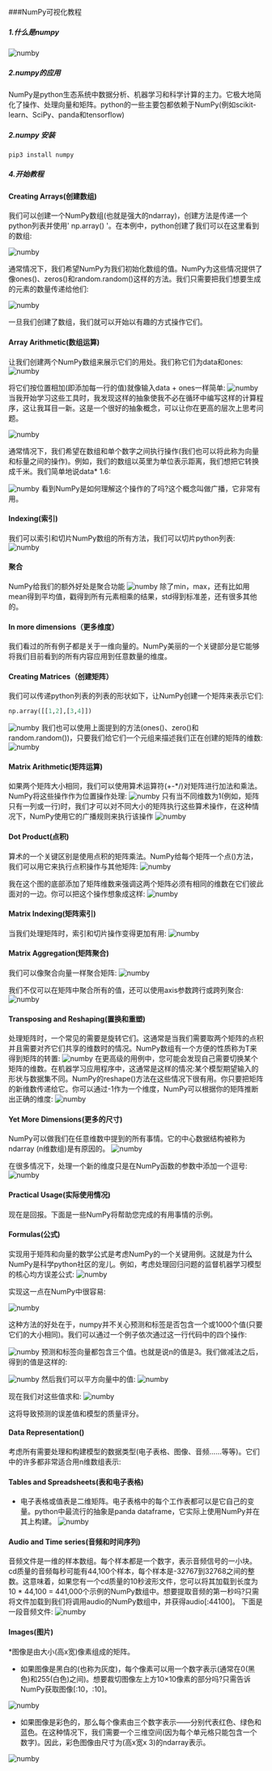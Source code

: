 ###NumPy可视化教程
##### 1.什么是numpy
![numby](./static/numberpy.png)

##### 2.numpy的应用
NumPy是python生态系统中数据分析、机器学习和科学计算的主力。它极大地简化了操作、处理向量和矩阵。python的一些主要包都依赖于NumPy(例如scikit-learn、SciPy、panda和tensorflow)


##### 2.numpy 安装
```bash
pip3 install numpy
```
 
##### 4.开始教程

#### Creating Arrays(创建数组)
我们可以创建一个NumPy数组(也就是强大的ndarray)，创建方法是传递一个python列表并使用' np.array() '。在本例中，python创建了我们可以在这里看到的数组:


![numby](./static/3877253-e044c3749b471866.webp)


通常情况下，我们希望NumPy为我们初始化数组的值。NumPy为这些情况提供了像ones()、zeros()和random.random()这样的方法。我们只需要把我们想要生成的元素的数量传递给他们:

![numby](./static/3877253-738b347bc5b893ed.webp)

一旦我们创建了数组，我们就可以开始以有趣的方式操作它们。
#### Array Arithmetic(数组运算)
让我们创建两个NumPy数组来展示它们的用处。我们称它们为data和ones:
![numby](./static/3877253-34be91bb97154ea3.webp)

将它们按位置相加(即添加每一行的值)就像输入data + ones一样简单:
![numby](./static/3877253-2ab771c2674027fc.webp)
当我开始学习这些工具时，我发现这样的抽象使我不必在循环中编写这样的计算程序，这让我耳目一新。这是一个很好的抽象概念，可以让你在更高的层次上思考问题。

![numby](./static/3877253-bf191c3ccb0254a9.webp
)

通常情况下，我们希望在数组和单个数字之间执行操作(我们也可以将此称为向量和标量之间的操作)。例如，我们的数组以英里为单位表示距离，我们想把它转换成千米。我们简单地说data* 1.6:

![numby](./static/3877253-35a38d87a18da918.webp
)
看到NumPy是如何理解这个操作的了吗?这个概念叫做广播，它非常有用。

#### Indexing(索引)
我们可以索引和切片NumPy数组的所有方法，我们可以切片python列表:
![numby](./static/3877253-c9acfbddfae59b8a.webp
)


#### 聚合
NumPy给我们的额外好处是聚合功能
![numby](./static/3877253-cb93ee8144ba09cd.webp
)
除了min，max，还有比如用mean得到平均值，戳得到所有元素相乘的结果，std得到标准差，还有很多其他的。

#### In more dimensions（更多维度）
我们看过的所有例子都是关于一维向量的。NumPy美丽的一个关键部分是它能够将我们目前看到的所有内容应用到任意数量的维度。

#### Creating Matrices（创建矩阵）
我们可以传递python列表的列表的形状如下，让NumPy创建一个矩阵来表示它们:
```python
np.array([[1,2],[3,4]])
```
![numby](./static/3877253-b34f37b952591ccd.webp
)
我们也可以使用上面提到的方法(ones()、zero()和random.random())，只要我们给它们一个元组来描述我们正在创建的矩阵的维数:
![numby](./static/3877253-c935091c747480fd.webp
)
#### Matrix Arithmetic(矩阵运算)
如果两个矩阵大小相同，我们可以使用算术运算符(+-*/)对矩阵进行加法和乘法。NumPy将这些操作作为位置操作处理:
![numby](./static/3877253-49610418d385a461.webp
)
只有当不同维数为1(例如，矩阵只有一列或一行)时，我们才可以对不同大小的矩阵执行这些算术操作，在这种情况下，NumPy使用它的广播规则来执行该操作
![numby](./static/3877253-d604aeb902fa474d.webp
)

#### Dot Product(点积)

算术的一个关键区别是使用点积的矩阵乘法。NumPy给每个矩阵一个点()方法，我们可以用它来执行点积操作与其他矩阵:
![numby](./static/3877253-c33f9bda6a19f2d9.webp
)

我在这个图的底部添加了矩阵维数来强调这两个矩阵必须有相同的维数在它们彼此面对的一边。你可以把这个操作想象成这样:
![numby](./static/3877253-9f422fac74365984.webp
)

#### Matrix Indexing(矩阵索引)
当我们处理矩阵时，索引和切片操作变得更加有用:
![numby](./static/3877253-992b04ac8a18cf70.webp
)

#### Matrix Aggregation(矩阵聚合)
我们可以像聚合向量一样聚合矩阵:
![numby](./static/3877253-3331cf4270a6b558.webp
)

我们不仅可以在矩阵中聚合所有的值，还可以使用axis参数跨行或跨列聚合:
![numby](./static/3877253-a61b80237a166de0.webp
)

#### Transposing and Reshaping(置换和重塑)
处理矩阵时，一个常见的需要是旋转它们。这通常是当我们需要取两个矩阵的点积并且需要对齐它们共享的维数时的情况。NumPy数组有一个方便的性质称为T来得到矩阵的转置:
![numby](./static/3877253-f1c9a8dab0d8c90a.webp
)
在更高级的用例中，您可能会发现自己需要切换某个矩阵的维数。在机器学习应用程序中，这通常是这样的情况:某个模型期望输入的形状与数据集不同。NumPy的reshape()方法在这些情况下很有用。你只要把矩阵的新维数传递给它。你可以通过-1作为一个维度，NumPy可以根据你的矩阵推断出正确的维度:
![numby](./static/3877253-99fd760c3f2181d6.webp
)

#### Yet More Dimensions(更多的尺寸)
NumPy可以做我们在任意维数中提到的所有事情。它的中心数据结构被称为ndarray (n维数组)是有原因的。
![numby](./static/3877253-f00ed4abd794a0bc.webp
)

在很多情况下，处理一个新的维度只是在NumPy函数的参数中添加一个逗号:
![numby](./static/3877253-4ca124000f74d250.webp
)

#### Practical Usage(实际使用情况)
现在是回报。下面是一些NumPy将帮助您完成的有用事情的示例。

#### Formulas(公式)
实现用于矩阵和向量的数学公式是考虑NumPy的一个关键用例。这就是为什么NumPy是科学python社区的宠儿。例如，考虑处理回归问题的监督机器学习模型的核心均方误差公式:
![numby](./static/3877253-d199e8e855cb2a98.webp
)

实现这一点在NumPy中很容易:

![numby](./static/3877253-c8de0f40717e4f13.webp
)

这种方法的好处在于，numpy并不关心预测和标签是否包含一个或1000个值(只要它们的大小相同)。我们可以通过一个例子依次通过这一行代码中的四个操作:

![numby](./static/3877253-5f1f78dbd1739200.webp
)
预测和标签向量都包含三个值。也就是说n的值是3。我们做减法之后，得到的值是这样的:

![numby](./static/3877253-b8d48c19f3b5e07e.webp
)
然后我们可以平方向量中的值:
![numby](./static/3877253-0504802ffb4d2e4f.webp
)

现在我们对这些值求和:
![numby](./static/3877253-c1d508bc522c7e14.webp
)

这将导致预测的误差值和模型的质量评分。

#### Data Representation()
考虑所有需要处理和构建模型的数据类型(电子表格、图像、音频……等等)。它们中的许多都非常适合用n维数组表示:

#### Tables and Spreadsheets(表和电子表格)
* 电子表格或值表是二维矩阵。电子表格中的每个工作表都可以是它自己的变量。python中最流行的抽象是panda dataframe，它实际上使用NumPy并在其上构建。
![numby](./static/3877253-50f2e559e9e2f242.webp
)

#### Audio and Time series(音频和时间序列)
音频文件是一维的样本数组。每个样本都是一个数字，表示音频信号的一小块。cd质量的音频每秒可能有44,100个样本，每个样本是-32767到32768之间的整数。这意味着，如果您有一个cd质量的10秒波形文件，您可以将其加载到长度为10 * 44,100 = 441,000个示例的NumPy数组中。想要提取音频的第一秒吗?只需将文件加载到我们将调用audio的NumPy数组中，并获得audio[:44100]。
下面是一段音频文件:
![numby](./static/3877253-24a48b4413f92e9d.webp
)

#### Images(图片)
*图像是由大小(高x宽)像素组成的矩阵。
* 如果图像是黑白的(也称为灰度)，每个像素可以用一个数字表示(通常在0(黑色)和255(白色)之间)。想要裁切图像左上方10×10像素的部分吗?只需告诉NumPy获取图像[:10，:10]。

![numby](./static/3877253-b776b84dea37d345.webp
)

* 如果图像是彩色的，那么每个像素由三个数字表示——分别代表红色、绿色和蓝色。在这种情况下，我们需要一个三维空间(因为每个单元格只能包含一个数字)。因此，彩色图像由尺寸为(高x宽x 3)的ndarray表示。



![numby](./static/3877253-2edc027f326c9b73.webp
)

